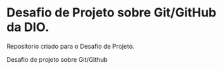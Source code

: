 #  Desafio de Projeto sobre Git/GitHub da DIO.
Repositorio criado para o Desafio de Projeto.

Desafio de projeto sobre Git/Github
